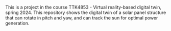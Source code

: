 This is a project in the course TTK4853 - Virtual reality-based digital twin, spring 2024. This repository shows the digital twin of a solar panel structure that can rotate in pitch and yaw, and can track the sun for optimal power generation.

